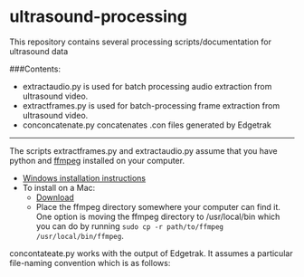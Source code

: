 ultrasound-processing
=====================

This repository contains several processing scripts/documentation for ultrasound data

###Contents:
* extractaudio.py is used for batch processing audio extraction from ultrasound video.
* extractframes.py is used for batch-processing frame extraction from ultrasound video.
* conconcatenate.py concatenates .con files generated by Edgetrak

------------------------------------------------------------------

The scripts extractframes.py and extractaudio.py assume that you have python and [ffmpeg](https://www.ffmpeg.org) installed on your computer.

* [Windows installation instructions](http://www.wikihow.com/Install-FFmpeg-on-Windows)
* To install on a Mac:
  - [Download](http://ffmpegmac.net/)
  - Place the ffmpeg directory somewhere your computer can find it. One option is moving the ffmpeg directory to /usr/local/bin which you can do by running `sudo cp -r path/to/ffmpeg /usr/local/bin/ffmpeg`.

concontateate.py works with the output of Edgetrak. It assumes a particular file-naming convention which is as follows: 
